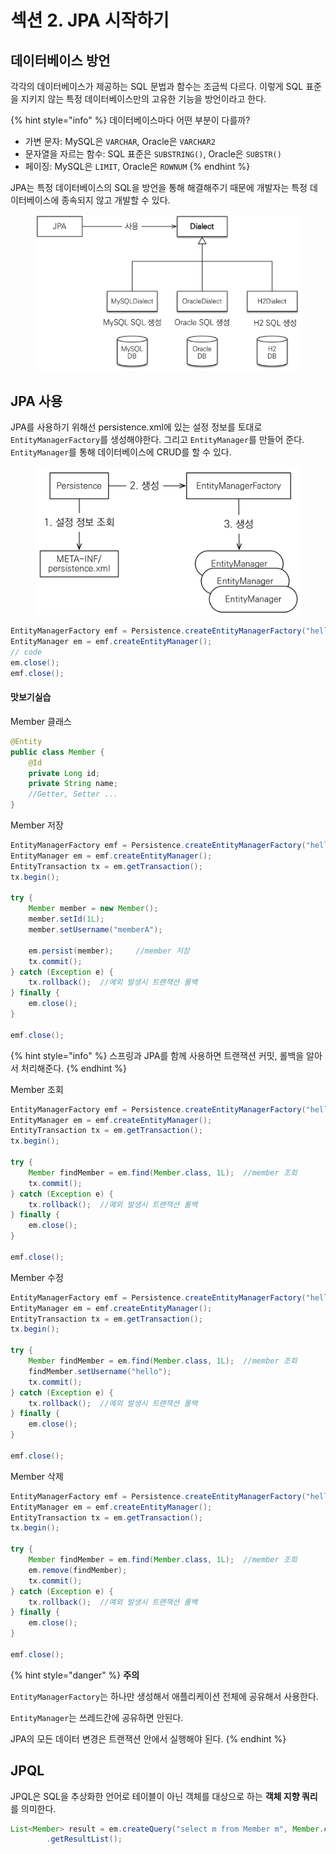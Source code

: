 # 섹션 2. JPA 시작하기

## 데이터베이스 방언

각각의 데이터베이스가 제공하는 SQL 문법과 함수는 조금씩 다르다. 이렇게 SQL 표준을 지키지 않는 특정 데이터베이스만의 고유한 기능을 방언이라고 한다.

{% hint style="info" %}
데이터베이스마다 어떤 부분이 다를까?

* 가변 문자: MySQL은 `VARCHAR`, Oracle은 `VARCHAR2`
* 문자열을 자르는 함수: SQL 표준은 `SUBSTRING()`, Oracle은 `SUBSTR()`
* 페이징: MySQL은 `LIMIT`, Oracle은 `ROWNUM`
{% endhint %}

JPA는 특정 데이터베이스의 SQL을 방언을 통해 해결해주기 때문에 개발자는 특정 데이터베이스에 종속되지 않고 개발할 수 있다.

<figure><img src="../../.gitbook/assets/JPA 기본편 - 데이터베이스 방언.png" alt="" width="563"><figcaption></figcaption></figure>

## JPA 사용

JPA를 사용하기 위해선 persistence.xml에 있는 설정 정보를 토대로 `EntityManagerFactory`를 생성해야한다. 그리고 `EntityManager`를 만들어 준다. `EntityManager`를 통해 데이터베이스에 CRUD를 할 수 있다.

<figure><img src="../../.gitbook/assets/화면 캡처 2023-10-21 195135.png" alt="" width="563"><figcaption></figcaption></figure>

```java
EntityManagerFactory emf = Persistence.createEntityManagerFactory("hello");
EntityManager em = emf.createEntityManager();
// code
em.close();
emf.close();
```

#### 맛보기실습

Member 클래스

```java
@Entity
public class Member {
    @Id
    private Long id;
    private String name;
    //Getter, Setter ...
}
```

Member 저장

```java
EntityManagerFactory emf = Persistence.createEntityManagerFactory("hello");
EntityManager em = emf.createEntityManager();
EntityTransaction tx = em.getTransaction();
tx.begin();

try {
    Member member = new Member();
    member.setId(1L);
    member.setUsername("memberA");

    em.persist(member);     //member 저장
    tx.commit();
} catch (Exception e) {
    tx.rollback();  //예외 발생시 트랜잭션 롤백
} finally {
    em.close();
}

emf.close();
```

{% hint style="info" %}
스프링과 JPA를 함께 사용하면 트랜잭션 커밋, 롤백을 알아서 처리해준다.
{% endhint %}

Member 조회

```java
EntityManagerFactory emf = Persistence.createEntityManagerFactory("hello");
EntityManager em = emf.createEntityManager();
EntityTransaction tx = em.getTransaction();
tx.begin();

try {
    Member findMember = em.find(Member.class, 1L);  //member 조회
    tx.commit();
} catch (Exception e) {
    tx.rollback();  //예외 발생시 트랜잭션 롤백
} finally {
    em.close();
}

emf.close();
```

Member 수정

```java
EntityManagerFactory emf = Persistence.createEntityManagerFactory("hello");
EntityManager em = emf.createEntityManager();
EntityTransaction tx = em.getTransaction();
tx.begin();

try {
    Member findMember = em.find(Member.class, 1L);  //member 조회
    findMember.setUsername("hello");
    tx.commit();
} catch (Exception e) {
    tx.rollback();  //예외 발생시 트랜잭션 롤백
} finally {
    em.close();
}

emf.close();
```

Member 삭제

```java
EntityManagerFactory emf = Persistence.createEntityManagerFactory("hello");
EntityManager em = emf.createEntityManager();
EntityTransaction tx = em.getTransaction();
tx.begin();

try {
    Member findMember = em.find(Member.class, 1L);  //member 조회
    em.remove(findMember);
    tx.commit();
} catch (Exception e) {
    tx.rollback();  //예외 발생시 트랜잭션 롤백
} finally {
    em.close();
}

emf.close();
```

{% hint style="danger" %}
**주의**

`EntityManagerFactory`는 하나만 생성해서 애플리케이션 전체에 공유해서 사용한다.

`EntityManager`는 쓰레드간에 공유하면 안된다.

JPA의 모든 데이터 변경은 트랜잭션 안에서 실행해야 된다.
{% endhint %}

## JPQL

JPQL은 SQL을 추상화한 언어로 테이블이 아닌 객체를 대상으로 하는 **객체 지향 쿼리**를 의미한다.

```java
List<Member> result = em.createQuery("select m from Member m", Member.class)
        .getResultList();
```




